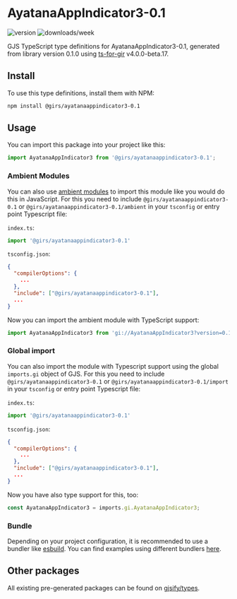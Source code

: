 
# AyatanaAppIndicator3-0.1

![version](https://img.shields.io/npm/v/@girs/ayatanaappindicator3-0.1)
![downloads/week](https://img.shields.io/npm/dw/@girs/ayatanaappindicator3-0.1)


GJS TypeScript type definitions for AyatanaAppIndicator3-0.1, generated from library version 0.1.0 using [ts-for-gir](https://github.com/gjsify/ts-for-gir) v4.0.0-beta.17.


## Install

To use this type definitions, install them with NPM:
```bash
npm install @girs/ayatanaappindicator3-0.1
```

## Usage

You can import this package into your project like this:
```ts
import AyatanaAppIndicator3 from '@girs/ayatanaappindicator3-0.1';
```

### Ambient Modules

You can also use [ambient modules](https://github.com/gjsify/ts-for-gir/tree/main/packages/cli#ambient-modules) to import this module like you would do this in JavaScript.
For this you need to include `@girs/ayatanaappindicator3-0.1` or `@girs/ayatanaappindicator3-0.1/ambient` in your `tsconfig` or entry point Typescript file:

`index.ts`:
```ts
import '@girs/ayatanaappindicator3-0.1'
```

`tsconfig.json`:
```json
{
  "compilerOptions": {
    ...
  },
  "include": ["@girs/ayatanaappindicator3-0.1"],
  ...
}
```

Now you can import the ambient module with TypeScript support: 

```ts
import AyatanaAppIndicator3 from 'gi://AyatanaAppIndicator3?version=0.1';
```

### Global import

You can also import the module with Typescript support using the global `imports.gi` object of GJS.
For this you need to include `@girs/ayatanaappindicator3-0.1` or `@girs/ayatanaappindicator3-0.1/import` in your `tsconfig` or entry point Typescript file:

`index.ts`:
```ts
import '@girs/ayatanaappindicator3-0.1'
```

`tsconfig.json`:
```json
{
  "compilerOptions": {
    ...
  },
  "include": ["@girs/ayatanaappindicator3-0.1"],
  ...
}
```

Now you have also type support for this, too:

```ts
const AyatanaAppIndicator3 = imports.gi.AyatanaAppIndicator3;
```

### Bundle

Depending on your project configuration, it is recommended to use a bundler like [esbuild](https://esbuild.github.io/). You can find examples using different bundlers [here](https://github.com/gjsify/ts-for-gir/tree/main/examples).

## Other packages

All existing pre-generated packages can be found on [gjsify/types](https://github.com/gjsify/types).

